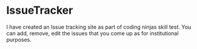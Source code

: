 # IssueTracker

I have created an Issue tracking site as part of coding ninjas skill test. You can add, remove, edit the issues that you come up as for institutional purposes.
